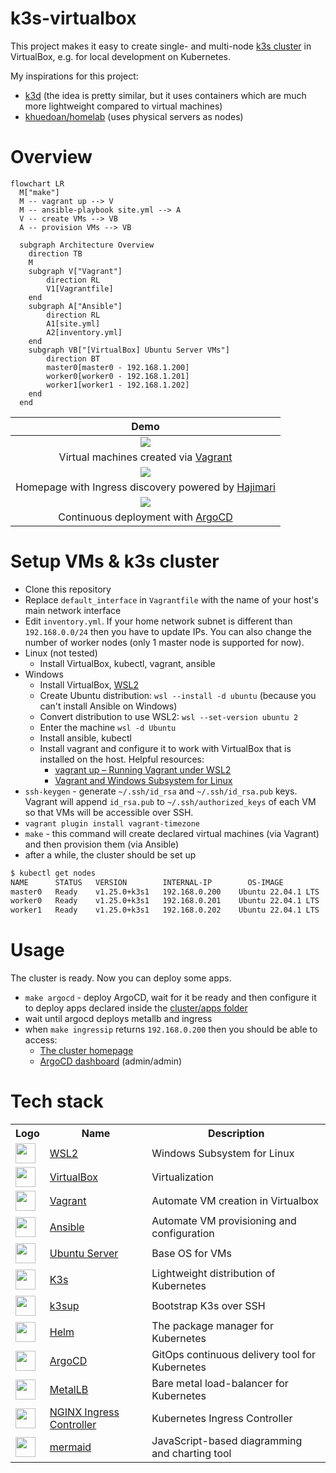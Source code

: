 # k3s-virtualbox
This project makes it easy to create single- and multi-node [k3s cluster](https://k3s.io) in VirtualBox, e.g. for local development on Kubernetes.

My inspirations for this project:
- [k3d](https://github.com/k3d-io/k3d) (the idea is pretty similar, but it uses containers which are much more lightweight compared to virtual machines)
- [khuedoan/homelab](https://github.com/khuedoan/homelab) (uses physical servers as nodes)

# Overview

```mermaid
flowchart LR
  M["make"]
  M -- vagrant up --> V
  M -- ansible-playbook site.yml --> A
  V -- create VMs --> VB
  A -- provision VMs --> VB
  
  subgraph Architecture Overview
    direction TB
    M
    subgraph V["Vagrant"]
        direction RL
        V1[Vagrantfile]
    end
    subgraph A["Ansible"]
        direction RL
        A1[site.yml]
        A2[inventory.yml]
    end
    subgraph VB["[VirtualBox] Ubuntu Server VMs"]
        direction BT
        master0[master0 - 192.168.1.200]
        worker0[worker0 - 192.168.1.201]
        worker1[worker1 - 192.168.1.202]
    end
  end
```

| Demo                                                                                        |
| :--:                                                                                        |
| [![][virtualbox-demo]][homepage-demo]                                                       |
| Virtual machines created via [Vagrant](https://www.vagrantup.com/)                          |
| [![][homepage-demo]][homepage-demo]                                                         |
| Homepage with Ingress discovery powered by [Hajimari](https://hajimari.io/)                 |
| [![][argocd-demo]][argocd-demo]                                                             |
| Continuous deployment with [ArgoCD](https://argoproj.github.io)                             |

[virtualbox-demo]: images/virtualbox.png
[homepage-demo]: images/hajimari.png
[argocd-demo]: images/argocd.png

# Setup VMs & k3s cluster
- Clone this repository
- Replace `default_interface` in `Vagrantfile` with the name of your host's main network interface  
- Edit `inventory.yml`. If your home network subnet is different than `192.168.0.0/24` then you have to update IPs. You can also change the number of worker nodes (only 1 master node is supported for now).
- Linux (not tested)
    - Install VirtualBox, kubectl, vagrant, ansible
- Windows
    - Install VirtualBox, [WSL2](https://docs.microsoft.com/en-us/windows/wsl/install)
    - Create Ubuntu distribution: `wsl --install -d ubuntu` (because you can't install Ansible on Windows)
    - Convert distribution to use WSL2: `wsl --set-version ubuntu 2`
    - Enter the machine `wsl -d Ubuntu`
    - Install ansible, kubectl
    - Install vagrant and configure it to work with VirtualBox that is installed on the host. Helpful resources:
        - [vagrant up – Running Vagrant under WSL2](https://thedatabaseme.de/2022/02/20/vagrant-up-running-vagrant-under-wsl2/)
        - [Vagrant and Windows Subsystem for Linux](https://www.vagrantup.com/docs/other/wsl)
- `ssh-keygen` - generate `~/.ssh/id_rsa` and `~/.ssh/id_rsa.pub` keys. Vagrant will append `id_rsa.pub` to `~/.ssh/authorized_keys` of each VM so that VMs will be accessible over SSH.
- `vagrant plugin install vagrant-timezone`
- `make` - this command will create declared virtual machines (via Vagrant) and then provision them (via Ansible)
- after a while, the cluster should be set up
```bash
$ kubectl get nodes
NAME      STATUS   VERSION        INTERNAL-IP        OS-IMAGE            CONTAINER-RUNTIME
master0   Ready    v1.25.0+k3s1   192.168.0.200    Ubuntu 22.04.1 LTS    containerd://1.6.8-k3s1
worker0   Ready    v1.25.0+k3s1   192.168.0.201    Ubuntu 22.04.1 LTS    containerd://1.6.8-k3s1
worker1   Ready    v1.25.0+k3s1   192.168.0.202    Ubuntu 22.04.1 LTS    containerd://1.6.8-k3s1
```


# Usage
The cluster is ready. Now you can deploy some apps.
- `make argocd` - deploy ArgoCD, wait for it be ready and then configure it to deploy apps declared inside the [cluster/apps folder](https://github.com/erykio/k3s-virtualbox/tree/master/cluster/apps)
- wait until argocd deploys metallb and ingress
- when `make ingressip` returns `192.168.0.200` then you should be able to access:
    - [The cluster homepage](http://home.192-168-1-200.nip.io/)
    - [ArgoCD dashboard](http://argocd.192-168-1-200.nip.io/) (admin/admin)



# Tech stack

<table>
    <tr>
        <th>Logo</th>
        <th>Name</th>
        <th>Description</th>
    </tr>
    <tr>
        <td><img width="32" src="https://upload.wikimedia.org/wikipedia/commons/thumb/3/35/Tux.svg/84px-Tux.svg.png"></td>
        <td><a href="https://en.wikipedia.org/wiki/Windows_Subsystem_for_Linux">WSL2</a></td>
        <td>Windows Subsystem for Linux </td>
    </tr>
    <tr>
        <td><img width="32" src="https://upload.wikimedia.org/wikipedia/commons/thumb/d/d5/Virtualbox_logo.png/121px-Virtualbox_logo.png"></td>
        <td><a href="https://www.virtualbox.org/">VirtualBox</a></td>
        <td>Virtualization</td>
    </tr>
    <tr>
        <td><img width="32" src="https://upload.wikimedia.org/wikipedia/commons/thumb/8/87/Vagrant.png/150px-Vagrant.png"></td>
        <td><a href="https://www.vagrantup.com/">Vagrant</a></td>
        <td>Automate VM creation in Virtualbox</td>
    </tr>
    <tr>
        <td><img width="32" src="https://upload.wikimedia.org/wikipedia/commons/thumb/2/24/Ansible_logo.svg/100px-Ansible_logo.svg.png"></td>
        <td><a href="https://www.ansible.com">Ansible</a></td>
        <td>Automate VM provisioning and configuration</td>
    </tr>
    <tr>
        <td><img width="32" src="https://upload.wikimedia.org/wikipedia/commons/thumb/a/ab/Logo-ubuntu_cof-orange-hex.svg/2048px-Logo-ubuntu_cof-orange-hex.svg.png"></td>
        <td><a href="https://ubuntu.com/download/server">Ubuntu Server</a></td>
        <td>Base OS for VMs</td>
    </tr>
    <tr>
        <td><img width="32" src="https://cncf-branding.netlify.app/img/projects/k3s/icon/color/k3s-icon-color.svg"></td>
        <td><a href="https://k3s.io">K3s</a></td>
        <td>Lightweight distribution of Kubernetes</td>
    </tr>
    <tr>
        <td><img width="32" src="https://github.com/alexellis/k3sup/raw/master/docs/assets/k3sup.png"></td>
        <td><a href="https://github.com/alexellis/k3sup">k3sup</a></td>
        <td>Bootstrap K3s over SSH</td>
    </tr>
    <tr>
        <td><img width="32" src="https://cncf-branding.netlify.app/img/projects/helm/icon/color/helm-icon-color.svg"></td>
        <td><a href="https://helm.sh">Helm</a></td>
        <td>The package manager for Kubernetes</td>
    </tr>
    <tr>
        <td><img width="32" src="https://camo.githubusercontent.com/42ecb0e82021bf95ed3bc09ccab58ab03a4c6b8b8d22f6c628c14c38244e641d/68747470733a2f2f636e63662d6272616e64696e672e6e65746c6966792e6170702f696d672f70726f6a656374732f6172676f2f69636f6e2f636f6c6f722f6172676f2d69636f6e2d636f6c6f722e737667"></td>
        <td><a href="https://argoproj.github.io">ArgoCD</a></td>
        <td>GitOps continuous delivery tool for Kubernetes</td>
    </tr>
    <tr>
        <td><img width="32" src="https://avatars.githubusercontent.com/u/60239468?s=200&v=4"></td>
        <td><a href="https://metallb.org">MetalLB</a></td>
        <td>Bare metal load-balancer for Kubernetes</td>
    </tr>
    <tr>
        <td><img width="32" src="https://avatars.githubusercontent.com/u/1412239?s=200&v=4"></td>
        <td><a href="https://kubernetes.github.io/ingress-nginx/">NGINX Ingress Controller</a></td>
        <td>Kubernetes Ingress Controller</td>
    </tr>
    <tr>
        <td><img width="32" src="https://simpleicons.org/icons/diagramsdotnet.svg"></td>
        <td><a href="https://github.com/mermaid-js/mermaid">mermaid</a></td>
        <td>JavaScript-based diagramming and charting tool</td>
    </tr>
</table>
